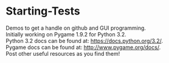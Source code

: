 Starting-Tests
==============

Demos to get a handle on github and GUI programming.  
Initially working on Pygame 1.9.2 for Python 3.2.  
Python 3.2 docs can be found at: 
https://docs.python.org/3.2/.  
Pygame docs can be found at: 
http://www.pygame.org/docs/.  
Post other useful resources as you find them!
